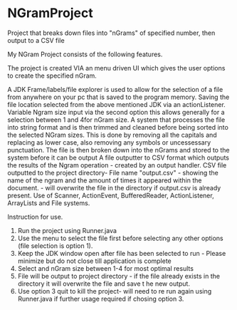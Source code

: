 # NGramProject
Project that breaks down files into "nGrams" of specified number, then output to a CSV file

My NGram Project consists of the following features. 
 
The project is created VIA an menu driven UI which gives the user options to create the specified nGram.

A JDK Frame/labels/file explorer is used to allow for the selection of a file from anywhere on your pc that is saved to the 
program memory.
Saving the file location selected from the above mentioned JDK via an actionListener. 
Variable Ngram size input via the second option this allows generally for a selection between 1 and 4for nGram size.
A system that processes the file into string format and is then trimmed and cleaned before being sorted into the selected NGram sizes.
This is done by removing all the capitals and replacing as lower case, also removing any symbols or uncessessary punctuation.
The file is then broken down into the nGrams and stored to the system before it can be output
A file outputter to CSV format which outputs the results of the Ngram operation - created by an output handler. 
CSV file outputted to the project directory- File name "output.csv" - showing the name of the ngram and the amount 
of times it appeared within the document. - will overwrite the file in the directory if output.csv is already present.
Use of Scanner, ActionEvent, BufferedReader, ActionListener, ArrayLists and File systems. 
 
 
Instruction for use. 
 
1. Run the project using Runner.java 
2. Use the menu to select the file first before selecting any other options (file selection is option 1). 
3. Keep the JDK window open after file has been selected to run - Please minimize but do not close till application is
complete 
4. Select and nGram size between 1-4 for most optimal results 
5. File will be output to project directory - if the file already exists in the directory it will overwrite the file and save t
he new output. 
6. Use option 3 quit to kill the project- will need to re run again using Runner.java if further usage required if chosing option 3. 
